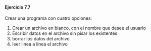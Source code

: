 #### **Ejercicio 7.7**

Crear una programa con cuatro opciones:

1.  Crear un archivo en blanco, con el nombre que desee el usuario
2.  Escribir datos en el archivo sin pisar los existentes
3.  borrar los datos del archivo
4.  leer linea a linea el archivo
